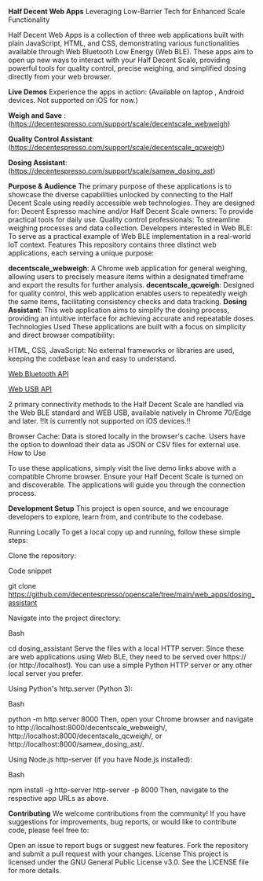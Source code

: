 **Half Decent Web Apps**
Leveraging Low-Barrier Tech for Enhanced Scale Functionality

Half Decent Web Apps is a collection of three web applications built with plain JavaScript, HTML, and CSS, demonstrating various functionalities available through Web Bluetooth Low Energy (Web BLE). These apps aim to open up new ways to interact with your Half Decent Scale, providing powerful tools for quality control, precise weighing, and simplified dosing directly from your web browser.

**Live Demos**
Experience the apps in action: (Available on laptop , Android devices. Not supported on iOS for now.)

**Weigh and Save** : (https://decentespresso.com/support/scale/decentscale_webweigh)

**Quality Control Assistant**: (https://decentespresso.com/support/scale/decentscale_qcweigh)

**Dosing Assistant**: (https://decentespresso.com/support/scale/samew_dosing_ast)


**Purpose & Audience**
The primary purpose of these applications is to showcase the diverse capabilities unlocked by connecting to the Half Decent Scale using readily accessible web technologies. They are designed for:
Decent Espresso machine and/or Half Decent Scale owners: To provide practical tools for daily use.
Quality control professionals: To streamline weighing processes and data collection.
Developers interested in Web BLE: To serve as a practical example of Web BLE implementation in a real-world IoT context.
Features
This repository contains three distinct web applications, each serving a unique purpose:

**decentscale_webweigh**: A Chrome web application for general weighing, allowing users to precisely measure items within a designated timeframe and export the results for further analysis.
**decentscale_qcweigh**: Designed for quality control, this web application enables users to repeatedly weigh the same items, facilitating consistency checks and data tracking.
**Dosing Assistant**: This web application aims to simplify the dosing process, providing an intuitive interface for achieving accurate and repeatable doses.
Technologies Used
These applications are built with a focus on simplicity and direct browser compatibility:

HTML, CSS, JavaScript: No external frameworks or libraries are used, keeping the codebase lean and easy to understand.

[Web Bluetooth API](https://developer.mozilla.org/en-US/docs/Web/API/Web_Bluetooth_API)

[Web USB API](https://developer.mozilla.org/en-US/docs/Web/API/WebUSB_API) 

2 primary connectivity methods to the Half Decent Scale are handled via the Web BLE standard and WEB USB, available natively in Chrome 70/Edge and later.
!!It is currently not supported on iOS devices.!!

Browser Cache: Data is stored locally in the browser's cache. Users have the option to download their data as JSON or CSV files for external use.
How to Use

To use these applications, simply visit the live demo links above with a compatible Chrome browser. Ensure your Half Decent Scale is turned on and discoverable. The applications will guide you through the connection process.

**Development Setup**
This project is open source, and we encourage developers to explore, learn from, and contribute to the codebase.

Running Locally
To get a local copy up and running, follow these simple steps:

Clone the repository:

Code snippet

git clone https://github.com/decentespresso/openscale/tree/main/web_apps/dosing_assistant

Navigate into the project directory:

Bash

cd dosing_assistant
Serve the files with a local HTTP server:
Since these are web applications using Web BLE, they need to be served over https:// (or http://localhost). You can use a simple Python HTTP server or any other local server you prefer.

Using Python's http.server (Python 3):

Bash

python -m http.server 8000
Then, open your Chrome browser and navigate to http://localhost:8000/decentscale_webweigh/, http://localhost:8000/decentscale_qcweigh/, or http://localhost:8000/samew_dosing_ast/.

Using Node.js http-server (if you have Node.js installed):

Bash

npm install -g http-server
http-server -p 8000
Then, navigate to the respective app URLs as above.

**Contributing**
We welcome contributions from the community! If you have suggestions for improvements, bug reports, or would like to contribute code, please feel free to:

Open an issue to report bugs or suggest new features.
Fork the repository and submit a pull request with your changes.
License
This project is licensed under the GNU General Public License v3.0. See the LICENSE file for more details.

